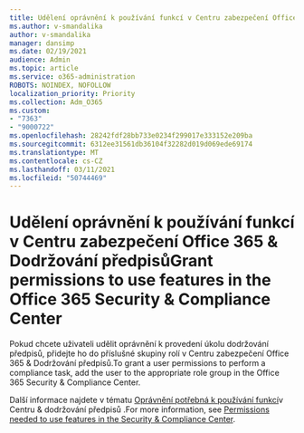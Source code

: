 ```yaml
---
title: Udělení oprávnění k používání funkcí v Centru zabezpečení Office 365 & Dodržování předpisů
ms.author: v-smandalika
author: v-smandalika
manager: dansimp
ms.date: 02/19/2021
audience: Admin
ms.topic: article
ms.service: o365-administration
ROBOTS: NOINDEX, NOFOLLOW
localization_priority: Priority
ms.collection: Adm_O365
ms.custom:
- "7363"
- "9000722"
ms.openlocfilehash: 28242fdf28bb733e0234f299017e333152e209ba
ms.sourcegitcommit: 6312ee31561db36104f32282d019d069ede69174
ms.translationtype: MT
ms.contentlocale: cs-CZ
ms.lasthandoff: 03/11/2021
ms.locfileid: "50744469"
---
```

# <a name="grant-permissions-to-use-features-in-the-office-365-security--compliance-center"></a><span data-ttu-id="142e5-102">Udělení oprávnění k používání funkcí v Centru zabezpečení Office 365 & Dodržování předpisů</span><span class="sxs-lookup"><span data-stu-id="142e5-102">Grant permissions to use features in the Office 365 Security & Compliance Center</span></span>

<span data-ttu-id="142e5-103">Pokud chcete uživateli udělit oprávnění k provedení úkolu dodržování předpisů, přidejte ho do příslušné skupiny rolí v Centru zabezpečení Office 365 & Dodržování předpisů.</span><span class="sxs-lookup"><span data-stu-id="142e5-103">To grant a user permissions to perform a compliance task, add the user to the appropriate role group in the Office 365 Security & Compliance Center.</span></span>

<span data-ttu-id="142e5-104">Další informace najdete v tématu [Oprávnění potřebná k používání funkcí](https://docs.microsoft.com/microsoft-365/security/office-365-security/permissions-in-the-security-and-compliance-center)v Centru & dodržování předpisů .</span><span class="sxs-lookup"><span data-stu-id="142e5-104">For more information, see [Permissions needed to use features in the Security & Compliance Center](https://docs.microsoft.com/microsoft-365/security/office-365-security/permissions-in-the-security-and-compliance-center).</span></span>